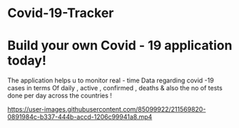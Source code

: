 # Covid-19-Tracker

# Build your own Covid - 19 application today!

The application helps u to monitor real - time
Data regarding covid -19 cases in terms
Of daily , active , confirmed , deaths & also the no of tests done per day across the countries !


https://user-images.githubusercontent.com/85099922/211569820-0891984c-b337-444b-accd-1206c99941a8.mp4

